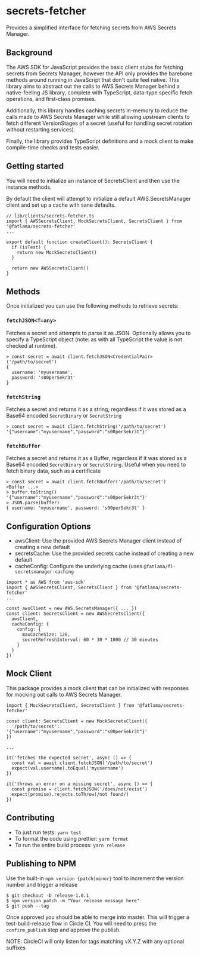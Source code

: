 # secrets-fetcher

Provides a simplified interface for fetching secrets from AWS Secrets Manager.

## Background

The AWS SDK for JavaScript provides the basic client stubs for fetching secrets from Secrets Manager, however the API
only provides the barebone methods around running in JavaScript that don't quite feel native. This library aims to
abstract out the calls to AWS Secrets Manager behind a native-feeling JS library, complete with TypeScript, data-type
specific fetch operations, and first-class promises.

Additionally, this library handles caching secrets in-memory to reduce the calls made to AWS Secrets Manager while still allowing upstream clients to fetch different VersionStages of a secret (useful for handling secret rotation without restarting services).

Finally, the library provides TypeScript definitions and a mock client to make compile-time checks and tests easier.

## Getting started

You will need to initialize an instance of SecretsClient and then use the instance methods.

By default the client will attempt to initialize a default AWS.SecretsManager client and set up a cache with sane
defaults.

```
// lib/clients/secrets-fetcher.ts
import { AWSSecretsClient, MockSecretsClient, SecretsClient } from '@fatlama/secrets-fetcher'
...

export default function createClient(): SecretsClient {
  if (isTest) {
    return new MockSecretsClient()
  }

  return new AWSSecretsClient()
}
```

## Methods

Once initialized you can use the following methods to retrieve secrets:

### `fetchJSON<T=any>`

Fetches a secret and attempts to parse it as JSON. Optionally allows you to specify a TypeScript object (note: as with
all TypeScript the value is not checked at runtime).

```
> const secret = await client.fetchJSON<CredentialPair>('/path/to/secret')
{
  username: 'myusername',
  password: 's00perSekr3t'
}
```

### `fetchString`

Fetches a secret and returns it as a string, regardless if it was stored as a Base64 encoded `SecretBinary` or
`SecretString`

```
> const secret = await client.fetchString('/path/to/secret')
'{"username":"myusername","password":"s00perSekr3t"}'
```

### `fetchBuffer`

Fetches a secret and returns it as a Buffer, regardless if it was stored as a Base64 encoded `SecretBinary` or
`SecretString`. Useful when you need to fetch binary data, such as a certificate

```
> const secret = await client.fetchBuffer('/path/to/secret')
<Buffer ...>
> buffer.toString()
'{"username":"myusername","password":"s00perSekr3t"}'
> JSON.parse(buffer)
{ username: 'myusername', password: 's00perSekr3t' }
```

## Configuration Options

* awsClient: Use the provided AWS Secrets Manager client instead of creating a new default
* secretsCache: Use the provided secrets cache instead of creating a new default
* cacheConfig: Configure the underlying cache (uses `@fatlama/fl-secretsmanager-caching`

```
import * as AWS from 'aws-sdk'
import { AWSSecretsClient, SecretsClient } from '@fatlama/secrets-fetcher'
...

const awsClient = new AWS.SecretsManager({ ... })
const client: SecretsClient = new AWSSecretsClient({
  awsClient,
  cacheConfig: {
    config: {
      maxCacheSize: 128,
      secretRefreshInterval: 60 * 30 * 1000 // 30 minutes
    }
  }
})
```

## Mock Client

This package provides a mock client that can be initialized with responses for mocking out calls to AWS Secrets Manager.

```
import { MockSecretsClient, SecretsClient } from '@fatlama/secrets-fetcher'

const client: SecretsClient = new MockSecretsClient({
  '/path/to/secret': '{"username":"myusername","password":"s00perSekr3t"}'
})

...

it('fetches the expected secret', async () => {
  const val = await client.fetchJSON('/path/to/secret')
  expect(val.username).toEqual('myusername')
})

it('throws an error on a missing secret', async () => {
  const promise = client.fetchJSON('/does/not/exist')
  expect(promise).rejects.toThrow(/not found/)
})
```

## Contributing

* To just run tests: `yarn test`
* To format the code using prettier: `yarn format`
* To run the entire build process: `yarn release`

## Publishing to NPM

Use the built-in `npm version {patch|minor}` tool to increment the version number and trigger a release

```
$ git checkout -b release-1.0.1
$ npm version patch -m "Your release message here"
$ git push --tag
```

Once approved you should be able to merge into master. This will trigger a test-build-release flow in Circle CI. You
will need to press the `confirm_publish` step and approve the publish.

NOTE: CircleCI will only listen for tags matching vX.Y.Z with any optional suffixes
